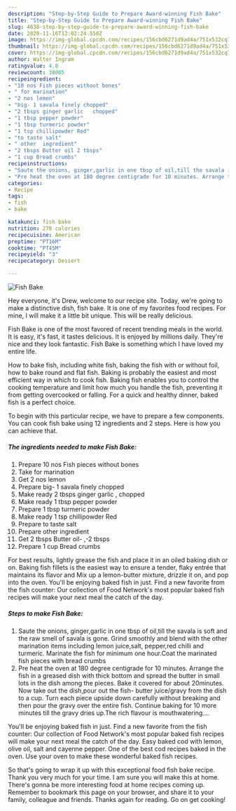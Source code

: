 ```yaml
---
description: "Step-by-Step Guide to Prepare Award-winning Fish Bake"
title: "Step-by-Step Guide to Prepare Award-winning Fish Bake"
slug: 4638-step-by-step-guide-to-prepare-award-winning-fish-bake
date: 2020-11-16T12:02:24.550Z
image: https://img-global.cpcdn.com/recipes/156cbd6271d9ad4a/751x532cq70/fish-bake-recipe-main-photo.jpg
thumbnail: https://img-global.cpcdn.com/recipes/156cbd6271d9ad4a/751x532cq70/fish-bake-recipe-main-photo.jpg
cover: https://img-global.cpcdn.com/recipes/156cbd6271d9ad4a/751x532cq70/fish-bake-recipe-main-photo.jpg
author: Walter Ingram
ratingvalue: 4.8
reviewcount: 38005
recipeingredient:
- "10 nos Fish pieces without bones"
- " for marination"
- "2 nos lemon"
- "big- 1 savala finely chopped"
- "2 tbsps ginger garlic   chopped"
- "1 tbsp pepper powder"
- "1 tbsp turmeric powder"
- "1 tsp chillipowder Red"
- "to taste salt"
- " other  ingredient"
- "2 tbsps Butter oil 2 tbsps"
- "1 cup Bread crumbs"
recipeinstructions:
- "Saute the onions, ginger,garlic in one tbsp of oil,till the savala is soft and the raw smell of savala is gone. Grind smoothly and blend with the other marination items including lemon juice,salt, pepper,red chilli and turmeric. Marinate the fish for minimum one hour.Coat the marinated fish pieces with bread crumbs"
- "Pre heat the oven at 180 degree centigrade for 10 minutes. Arrange the fish in a greased dish with thick bottom and spread the butter in small lots in the dish among the pieces. Bake it covered for about 20minutes. Now take out the dish,pour out the fish- butter juice/gravy from the dish to a cup. Turn each piece upside down carefully without breaking and then pour the gravy over the entire fish. Continue baking for 10 more minutes till the gravy dries up.The rich flavour is mouthwatering...."
categories:
- Recipe
tags:
- fish
- bake

katakunci: fish bake 
nutrition: 278 calories
recipecuisine: American
preptime: "PT16M"
cooktime: "PT45M"
recipeyield: "3"
recipecategory: Dessert

---
```



![Fish Bake](https://img-global.cpcdn.com/recipes/156cbd6271d9ad4a/751x532cq70/fish-bake-recipe-main-photo.jpg)

Hey everyone, it's Drew, welcome to our recipe site. Today, we're going to make a distinctive dish, fish bake. It is one of my favorites food recipes. For mine, I will make it a little bit unique. This will be really delicious.

Fish Bake is one of the most favored of recent trending meals in the world. It is easy, it's fast, it tastes delicious. It is enjoyed by millions daily. They're nice and they look fantastic. Fish Bake is something which I have loved my entire life.

How to bake fish, including white fish, baking the fish with or without foil, how to bake round and flat fish. Baking is probably the easiest and most efficient way in which to cook fish. Baking fish enables you to control the cooking temperature and limit how much you handle the fish, preventing it from getting overcooked or falling. For a quick and healthy dinner, baked fish is a perfect choice.


To begin with this particular recipe, we have to prepare a few components. You can cook fish bake using 12 ingredients and 2 steps. Here is how you can achieve that.

<!--inarticleads1-->

##### The ingredients needed to make Fish Bake:

1. Prepare 10 nos Fish pieces without bones
1. Take  for marination
1. Get 2 nos lemon
1. Prepare big- 1 savala finely chopped
1. Make ready 2 tbsps ginger garlic ,  chopped
1. Make ready 1 tbsp pepper powder
1. Prepare 1 tbsp turmeric powder
1. Make ready 1 tsp chillipowder Red
1. Prepare to taste salt
1. Prepare  other  ingredient
1. Get 2 tbsps Butter oil- ,-2 tbsps
1. Prepare 1 cup Bread crumbs


For best results, lightly grease the fish and place it in an oiled baking dish or on. Baking fish fillets is the easiest way to ensure a tender, flaky entrée that maintains its flavor and Mix up a lemon-butter mixture, drizzle it on, and pop into the oven. You&#39;ll be enjoying baked fish in just. Find a new favorite from the fish counter: Our collection of Food Network&#39;s most popular baked fish recipes will make your next meal the catch of the day. 

<!--inarticleads2-->

##### Steps to make Fish Bake:

1. Saute the onions, ginger,garlic in one tbsp of oil,till the savala is soft and the raw smell of savala is gone. Grind smoothly and blend with the other marination items including lemon juice,salt, pepper,red chilli and turmeric. Marinate the fish for minimum one hour.Coat the marinated fish pieces with bread crumbs
1. Pre heat the oven at 180 degree centigrade for 10 minutes. Arrange the fish in a greased dish with thick bottom and spread the butter in small lots in the dish among the pieces. Bake it covered for about 20minutes. Now take out the dish,pour out the fish- butter juice/gravy from the dish to a cup. Turn each piece upside down carefully without breaking and then pour the gravy over the entire fish. Continue baking for 10 more minutes till the gravy dries up.The rich flavour is mouthwatering....


You&#39;ll be enjoying baked fish in just. Find a new favorite from the fish counter: Our collection of Food Network&#39;s most popular baked fish recipes will make your next meal the catch of the day. Easy baked cod with lemon, olive oil, salt and cayenne pepper. One of the best cod recipes baked in the oven. Use your oven to make these wonderful baked fish recipes. 

So that's going to wrap it up with this exceptional food fish bake recipe. Thank you very much for your time. I am sure you will make this at home. There's gonna be more interesting food at home recipes coming up. Remember to bookmark this page on your browser, and share it to your family, colleague and friends. Thanks again for reading. Go on get cooking!

